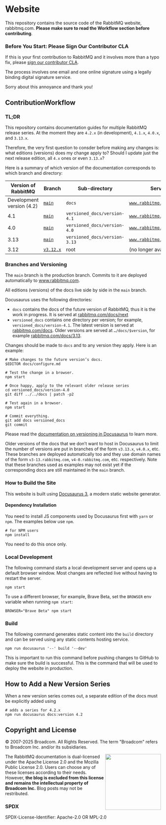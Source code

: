 # Website

This repository contains the source code of the RabbitMQ website, rabbitmq.com.
**Please make sure to read the Workflow section before contributing**.

### Before You Start: Please Sign Our Contributor CLA

If this is your first contribution to RabbitMQ and it involves more than a typo fix,
please [sign our contributor CLA](https://github.com/rabbitmq/cla).

The process involves one email and one online signature using a legally binding digital signature service.

Sorry about this annoyance and thank you!

## ContributionWorkflow

### TL;DR

This repository contains documentation guides for multiple RabbitMQ release series.
At the moment they are `4.2.x` (in development), `4.1.x`, `4.0.x`, and `3.13.x`.

Therefore, the very first question to consder before making any changes is:
what editions (versions) does my change apply to? Should I update just the next release edition,
all `4.x` ones or even `3.13.x`?

Here is a summary of which version of the documentation corresponds to which
branch and directory:

| Version of RabbitMQ | Branch | Sub-directory | Served at |
|---------------------|--------|---------------|-----------|
| Development version (4.2) | [`main`](https://github.com/rabbitmq/rabbitmq-website/tree/main) | `docs` | [`www.rabbitmq.com/docs/next`](https://www.rabbitmq.com/docs/next) |
| 4.1 | [`main`](https://github.com/rabbitmq/rabbitmq-website/tree/main) | `versioned_docs/version-4.1` | [`www.rabbitmq.com/docs`](https://www.rabbitmq.com/docs) |
| 4.0 | [`main`](https://github.com/rabbitmq/rabbitmq-website/tree/main) | `versioned_docs/version-4.0` | [`www.rabbitmq.com/docs`](https://www.rabbitmq.com/docs/4.0) |
| 3.13 | [`main`](https://github.com/rabbitmq/rabbitmq-website/tree/main) | `versioned_docs/version-3.13` | [`www.rabbitmq.com/docs/3.13`](https://www.rabbitmq.com/docs/3.13) |
| 3.12 | [`v3.12.x`](https://github.com/rabbitmq/rabbitmq-website/tree/v3.12.x) | root | (no longer available) |

### Branches and Versioning

The `main` branch is the production branch. Commits to it are deployed
automatically to www.rabbitmq.com.

All editions (versions) of the docs live side by side in the `main` branch.

Docusaurus uses the following directories:

* `docs` contains the docs of the future version of RabbitMQ, thus it is the
  work in progress. It is served at [rabbitmq.com/docs/next](https://www.rabbitmq.com/docs/next)
* `versioned_docs` contains one directory per version; for example,
  `versioned_docs/version-4.1`. The latest version is served at
  [rabbitmq.com/docs](https://www.rabbitmq.com/docs). Older versions are served at
  `…/docs/$version`, for example [rabbitmq.com/docs/3.13](https://www.rabbitmq.com/docs/3.13).

Changes should be made to `docs` and to any version they apply. Here is an
example:

```
# Make changes to the future version’s docs.
$EDITOR docs/configure.md

# Test the change in a browser.
npm start

# Once happy, apply to the relevant older release series
cd versioned_docs/version-4.0
git diff ../../docs | patch -p2

# Test again in a browser.
npm start

# Commit everything.
git add docs versioned_docs
git commit
```

Please read the [documentation on versioning in Docusaurus](https://docusaurus.io/docs/versioning) to learn more.

Older versions of the docs that we don’t want to host in Docusaurus to limit
the number of versions are put in branches of the form `v3.13.x`, `v4.0.x`,
etc. These branches are deployed automatically too and they use domain names of
the form `v3-13.rabbitmq.com`, `v4-0.rabbitmq.com`, etc. respectively. Note
that these branches used as examples may not exist yet if the corresponding
docs are still maintained in the `main` branch.

### How to Build the Site

This website is built using [Docusaurus 3](https://docusaurus.io/), a modern
static website generator.

#### Dependency Installation

You need to install JS components used by Docusaurus first with `yarn` or `npm`.
The examples below use `npm`.

``` shell
# for NPM users
npm install
```

You need to do this once only.

### Local Development

The following command starts a local development server and opens up a default browser
window. Most changes are reflected live without having to restart the server.

``` shell
npm start
```

To use a different browser, for example, Brave Beta, set the `BROWSER` env variable
when running `npm start`:

``` shell
BROWSER="Brave Beta" npm start
```

### Build

The following command generates static content into the `build` directory and
can be served using any static contents hosting service.

``` shell
npm run docusaurus '--' build '--dev'
```

This is important to run this command before pushing changes to GitHub to make
sure the build is successful. This is the command that will be used to deploy
the website in production.

## How to Add a New Version Series

When a new version series comes out, a separate edition of the docs must
be explicitly added using

```shell
# adds a series for 4.2.x
npm run docusaurus docs:version 4.2
```


## Copyright and License

© 2007-2025 Broadcom. All Rights Reserved. The term "Broadcom" refers to
Broadcom Inc. and/or its subsidiaries.

<img align="right" width="180" src="http://mirrors.creativecommons.org/presskit/buttons/88x31/svg/by-nc-nd.eu.svg">

The RabbitMQ documentation is dual-licensed under the Apache License 2.0 and
the Mozilla Public License 2.0. Users can choose any of these licenses
according to their needs. However, **the blog is excluded from this license and
remains the intellectual property of Broadcom Inc.** Blog posts may not be
restributed.

### SPDX

SPDX-License-Identifier: Apache-2.0 OR MPL-2.0
